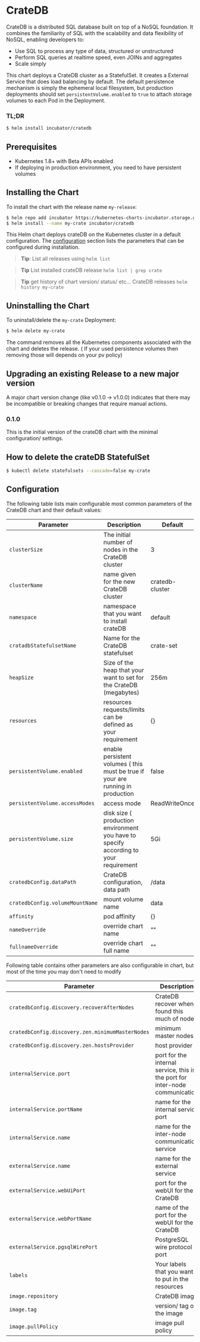 # CrateDB

CrateDB is a distributed SQL database built on top of a NoSQL foundation. It combines the familiarity of SQL with the scalability and data flexibility of NoSQL, enabling developers to:

 - Use SQL to process any type of data, structured or unstructured
 - Perform SQL queries at realtime speed, even JOINs and aggregates
 - Scale simply

This chart deploys a CrateDB cluster as a StatefulSet. It creates a External
Service that does load balancing by default. The default persistence mechanism 
is simply the ephemeral local filesystem, but production deployments should 
set `persistentVolume.enabled` to `true` to attach storage volumes to each Pod 
in the Deployment.

### TL;DR

```bash
$ helm install incubator/cratedb
```

## Prerequisites

- Kubernetes 1.8+ with Beta APIs enabled
- If deploying in production environment, you need to have persistent volumes

## Installing the Chart

To install the chart with the release name `my-release`:

```bash
$ helm repo add incubator https://kubernetes-charts-incubator.storage.googleapis.com/
$ helm install --name my-crate incubator/cratedb
```

This Helm chart deploys crateDB on the Kubernetes cluster in a default
configuration. The [configuration](#configuration) section lists
the parameters that can be configured during installation.

> **Tip**: List all releases using `helm list`

> **Tip** List installed crateDB release `helm list | grep crate`

> **Tip** get history of chart version/ status/ etc... CrateDB releases `helm history my-crate` 

## Uninstalling the Chart

To uninstall/delete the `my-crate` Deployment:

```bash
$ helm delete my-crate
```

The command removes all the Kubernetes components associated with the chart and
deletes the release.
( If your used persistence volumes then removing those will depends on your pv policy)

## Upgrading an existing Release to a new major version

A major chart version change (like v0.1.0 -> v1.0.0) indicates that there may be
incompatible or breaking changes that require manual actions.

### 0.1.0
This is the initial version of the crateDB chart with the minimal configuration/ settings.

## How to delete the crateDB StatefulSet
```bash
$ kubectl delete statefulsets --cascade=false my-crate
```

## Configuration

The following table lists main configurable most common parameters of the CrateDB chart and their default values:

| Parameter                       | Description                                           | Default                            |
|---------------------------------|-------------------------------------------------------|------------------------------------|
| `clusterSize`                   | The initial number of nodes in the CrateDB cluster    | 3                                  |
| `clusterName`                   | name given for the new CrateDB cluster                | cratedb-cluster                    |
| `namespace`                     | namespace that you want to install crateDB            | default                            |
| `cratadbStatefulsetName`        | Name for the CrateDB statefulset                      | crate-set                          |
| `heapSize`                      | Size of the heap that your want to set for the CrateDB (megabytes) | 256m                  |
| `resources`                     | resources requests/limits can be defined as your requirement | {}                          |
| `persistentVolume.enabled`      | enable persistent volumes ( this must be true if your are running in production | false    |
| `persistentVolume.accessModes`  | access mode                                           | ReadWriteOnce                      |
| `persistentVolume.size`         | disk size ( production environment you have to specify according to your requirement | 5Gi |
| `cratedbConfig.dataPath`        |  CrateDB configuration, data path                     | /data                              |
| `cratedbConfig.volumeMountName` | mount volume name                                     | data                               |
| `affinity`                      | pod affinity                                          | {}                                 |
| `nameOverride`                  | override chart name                                   | ""                                 |
| `fullnameOverride`              | override chart full name                              | ""                                 |

Following table contains other parameters are also configurable in chart, but most of the time you may don't need to modify

| Parameter                                        | Description                          |                 Default            |
|--------------------------------------------------|--------------------------------------|------------------------------------|
| `cratedbConfig.discovery.recoverAfterNodes`      |  CrateDB recover when found this much of nodes | 2                        |
| `cratedbConfig.discovery.zen.minimumMasterNodes` |  minimum master nodes                | 2                                  |
| `cratedbConfig.discovery.zen.hostsProvider`      |  host provider                       | srv                                |  
| `internalService.port`                           | port for the internal service, this is the port for inter-node communication| 4300  |
| `internalService.portName`                       | name for the internal service port   | crate-internal                     |
| `internalService.name`                           | name for the inter-node communication service  | crate-internal-service   |
| `externalService.name`                           | name for the external service        | crate-external-service             |
| `externalService.webUiPort`                      | port for the webUI for the CrateDB   | 4200                               |
| `externalService.webPortName`                    | name of the port for the webUI for the CrateDB | crate-web                |
| `externalService.pgsqlWirePort`                  | PostgreSQL wire protocol port        | 5432                               |
| `labels`                                         | Your labels that you want to put in the resources | {}                    |
| `image.repository`                               | CrateDB image                        | crate                              |
| `image.tag`                                      | version/ tag of the image            | 3.2.7                              |
| `image.pullPolicy`                               | image pull policy                    | IfNotPresent                       |










